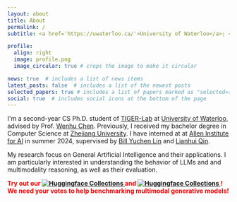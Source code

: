 ```yaml
---
layout: about
title: About
permalink: /
subtitle: <a href='https://uwaterloo.ca/'>University of Waterloo</a>; <a href='https://vectorinstitute.ai/'>Vector Institute</a>;

profile:
  align: right
  image: profile.png
  image_circular: true # crops the image to make it circular

news: true  # includes a list of news items
latest_posts: false  # includes a list of the newest posts
selected_papers: true # includes a list of papers marked as "selected={true}"
social: true  # includes social icons at the bottom of the page
---
```


I'm a second-year CS Ph.D. student of [TIGER-Lab][12] at [University of Waterloo][7], advised by Prof. [Wenhu Chen][6]. Previously, I received my bachelor degree in Computer Science at [Zhejiang University][0]. I have interned at at [Allen Institute for AI][11] in summer 2024, supervised by [Bill Yuchen Lin][5] and [Lianhui Qin][10].

My research focus on General Artificial Intelligence and their applications. I am particularly interested in understanding the behavior of LLMs and and multimodality reasoning, as well as their evaluation.

<b><span style="color: red; font-weight: bold;">Try out our 
<a href="https://huggingface.co/spaces/TIGER-Lab/GenAI-Arena">
  <img alt="Huggingface Collections" src="https://img.shields.io/badge/-🤗%20GenAI%20Arena-red?style=flat">
</a>
and 
<a href="https://huggingface.co/spaces/WildVision/vision-arena">
  <img alt="Huggingface Collections" src="https://img.shields.io/badge/-🤗%20Wildvision%20Arena-red?style=flat">
</a>! We need your votes to help benchmarking multimodal generative models!</span></b>

[0]: https://www.zju.edu.cn/english/
[1]: https://shanzhenren.github.io/
[2]: https://aisecure.github.io/
[3]: https://www.cs.usc.edu/
[4]: dongfu.jiang@uwaterloo.ca
[5]: https://yuchenlin.xyz/
[6]: https://wenhuchen.github.io/
[7]: https://uwaterloo.ca/
[8]: https://scholar.google.com.hk/citations?user=IIoFY90AAAAJ&hl=zh-CN
[9]: https://inklab.usc.edu/
[10]: https://lianhui.ucsd.edu/
[11]: https://allenai.org/
[12]: https://huggingface.co/TIGER-Lab


<!-- Write your biography here. Tell the world about yourself. Link to your favorite [subreddit](http://reddit.com). You can put a picture in, too. The code is already in, just name your picture `prof_pic.jpg` and put it in the `img/` folder.

Put your address / P.O. box / other info right below your picture. You can also disable any of these elements by editing `profile` property of the YAML header of your `_pages/about.md`. Edit `_bibliography/papers.bib` and Jekyll will render your [publications page](/al-folio/publications/) automatically.

Link to your social media connections, too. This theme is set up to use [Font Awesome icons](http://fortawesome.github.io/Font-Awesome/) and [Academicons](https://jpswalsh.github.io/academicons/), like the ones below. Add your Facebook, Twitter, LinkedIn, Google Scholar, or just disable all of them. -->